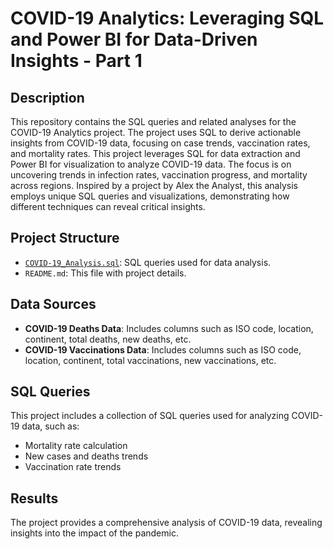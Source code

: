 # COVID-19 Analytics: Leveraging SQL and Power BI for Data-Driven Insights - Part 1

## Description
This repository contains the SQL queries and related analyses for the COVID-19 Analytics project. The project uses SQL to derive actionable insights from COVID-19 data, focusing on case trends, vaccination rates, and mortality rates. This project leverages SQL for data extraction and Power BI for visualization to analyze COVID-19 data. The focus is on uncovering trends in infection rates, vaccination progress, and mortality across regions. Inspired by a project by Alex the Analyst, this analysis employs unique SQL queries and visualizations, demonstrating how different techniques can reveal critical insights.

## Project Structure
- [`COVID-19_Analysis.sql`](https://github.com/abdulkhan96/SQL-Based-Data-Visualisation/blob/main/Covid%20SQL%20Project.sql): SQL queries used for data analysis.
- `README.md`: This file with project details.

## Data Sources
- **COVID-19 Deaths Data**: Includes columns such as ISO code, location, continent, total deaths, new deaths, etc.
- **COVID-19 Vaccinations Data**: Includes columns such as ISO code, location, continent, total vaccinations, new vaccinations, etc.

## SQL Queries
This project includes a collection of SQL queries used for analyzing COVID-19 data, such as:
- Mortality rate calculation
- New cases and deaths trends
- Vaccination rate trends

## Results
The project provides a comprehensive analysis of COVID-19 data, revealing insights into the impact of the pandemic.

